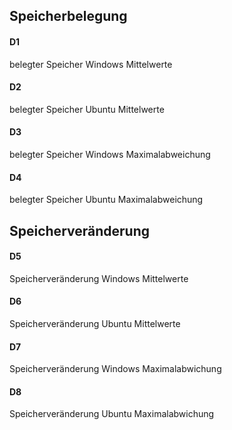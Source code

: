 ## Speicherbelegung

#### D1
belegter Speicher Windows Mittelwerte

#### D2
belegter Speicher Ubuntu Mittelwerte

#### D3
belegter Speicher Windows Maximalabweichung

#### D4
belegter Speicher Ubuntu Maximalabweichung

## Speicherveränderung

#### D5
Speicherveränderung Windows Mittelwerte

#### D6
Speicherveränderung Ubuntu Mittelwerte

#### D7
Speicherveränderung Windows Maximalabwichung

#### D8
Speicherveränderung Ubuntu Maximalabwichung